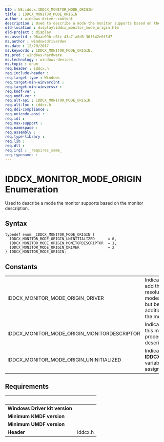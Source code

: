 ```yaml
---
UID : NE:iddcx.IDDCX_MONITOR_MODE_ORIGIN
title : IDDCX_MONITOR_MODE_ORIGIN
author : windows-driver-content
description : Used to describe a mode the monitor supports based on the monitor description.
old-location : display\iddcx_monitor_mode_origin.htm
old-project : display
ms.assetid : 96aac09b-c6fc-43a7-a6d8-36f642e0f5d7
ms.author : windowsdriverdev
ms.date : 12/29/2017
ms.keywords : IDDCX_MONITOR_MODE_ORIGIN,
ms.prod : windows-hardware
ms.technology : windows-devices
ms.topic : enum
req.header : iddcx.h
req.include-header : 
req.target-type : Windows
req.target-min-winverclnt : 
req.target-min-winversvr : 
req.kmdf-ver : 
req.umdf-ver : 
req.alt-api : IDDCX_MONITOR_MODE_ORIGIN
req.alt-loc : iddcx.h
req.ddi-compliance : 
req.unicode-ansi : 
req.idl : 
req.max-support : 
req.namespace : 
req.assembly : 
req.type-library : 
req.lib : 
req.dll : 
req.irql : _requires_same_
req.typenames : 
---
```


# IDDCX_MONITOR_MODE_ORIGIN Enumeration
Used to describe a mode the monitor supports based on the monitor description.

## Syntax
````
typedef enum _IDDCX_MONITOR_MODE_ORIGIN { 
  IDDCX_MONITOR_MODE_ORIGIN_UNINITIALIZED      = 0,
  IDDCX_MONITOR_MODE_ORIGIN_MONITORDESCRIPTOR  = 1,
  IDDCX_MONITOR_MODE_ORIGIN_DRIVER             = 2
} IDDCX_MONITOR_MODE_ORIGIN;
````

## Constants

<table>

<tr>
<td>IDDCX_MONITOR_MODE_ORIGIN_DRIVER</td>
<td>Indicates that the driver did not add this mode as a direct resolution of processing the modes/ supported by the monitor but because of separate additional knowledge it has about the monitor</td>
</tr>

<tr>
<td>IDDCX_MONITOR_MODE_ORIGIN_MONITORDESCRIPTOR</td>
<td>Indicates that the driver added this mode from directly processing the monitor description</td>
</tr>

<tr>
<td>IDDCX_MONITOR_MODE_ORIGIN_UNINITIALIZED</td>
<td>Indicates that an <b>IDDCX_MONITOR_MODE_ORIGIN</b> variable has not yet been assigned a meaningful value.</td>
</tr>
</table>


## Requirements
| &nbsp; | &nbsp; |
| ---- |:---- |
| **Windows Driver kit version** |  |
| **Minimum KMDF version** |  |
| **Minimum UMDF version** |  |
| **Header** | iddcx.h |